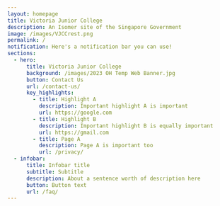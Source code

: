 ```yaml
---
layout: homepage
title: Victoria Junior College
description: An Isomer site of the Singapore Government
image: /images/VJCCrest.png
permalink: /
notification: Here's a notification bar you can use!
sections:
  - hero:
      title: Victoria Junior College
      background: /images/2023 OH Temp Web Banner.jpg
      button: Contact Us
      url: /contact-us/
      key_highlights:
        - title: Highlight A
          description: Important highlight A is important
          url: https://google.com
        - title: Highlight B
          description: Important highlight B is equally important
          url: https://gmail.com
        - title: Page A
          description: Page A is important too
          url: /privacy/
  - infobar:
      title: Infobar title
      subtitle: Subtitle
      description: About a sentence worth of description here
      button: Button text
      url: /faq/
---
```

